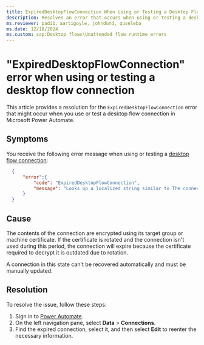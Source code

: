 ```yaml
---
title: ExpiredDesktopFlowConnection When Using or Testing a Desktop Flow Connection
description: Resolves an error that occurs when using or testing a desktop flow connection that hasn't been used since the target machine or group rotated its key in Microsoft Power Automate.
ms.reviewer: padib，aartigoyle, johndund, quseleba
ms.date: 12/18/2024
ms.custom: sap:Desktop flows\Unattended flow runtime errors
---
```

# "ExpiredDesktopFlowConnection" error when using or testing a desktop flow connection

This article provides a resolution for the `ExpiredDesktopFlowConnection` error that might occur when you use or test a desktop flow connection in Microsoft Power Automate.

## Symptoms

You receive the following error message when using or testing a [desktop flow connection](/power-automate/desktop-flows/desktop-flow-connections):

```json
  {
      "error":{
          "code": "ExpiredDesktopFlowConnection",
          "message": "Looks up a localized string similar to The connection is no longer valid and needs to be updated. [...]"
      }
  }
```

## Cause

The contents of the connection are encrypted using its target group or machine certificate. If the certificate is rotated and the connection isn't used during this period, the connection will expire because the certificate required to decrypt it is outdated due to rotation.

A connection in this state can't be recovered automatically and must be manually updated.

## Resolution

To resolve the issue, follow these steps:

1. Sign in to [Power Automate](https://make.powerautomate.com/).
2. On the left navigation pane, select **Data** > **Connections**.
3. Find the expired connection, select it, and then select **Edit** to reenter the necessary information.
